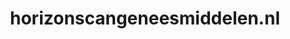 ---
layout: post
title:  "horizonscangeneesmiddelen.nl"
internal_url:  "/data/horizonscangeneesmiddelen.nl.html"
categories: dutchgov
---